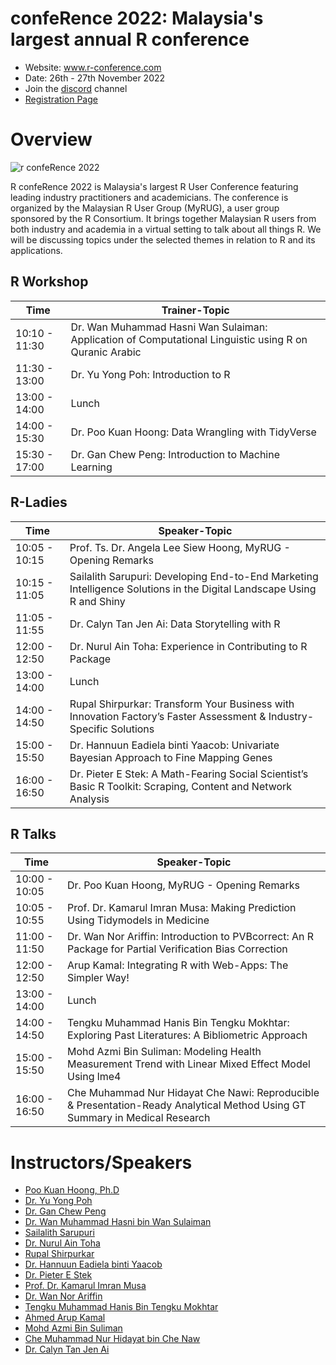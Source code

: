 # confeRence 2022: Malaysia's largest annual R conference

- Website: www.r-conference.com
- Date: 26th - 27th November 2022
- Join the [discord](https://discord.gg/zuxDUVfgXB) channel  
- [Registration Page](https://forms.gle/8qNK7v5bW3Sp9v2o7)

# Overview
![r confeRence 2022](https://blogger.googleusercontent.com/img/b/R29vZ2xl/AVvXsEj7nq911Ui3XOfv_P1uzAJ-tTm3XY1L_ANoqascNgU_U0MAxdvrsj2_5Y4kV_Jx5VnRNaQKCFVlOj6ha8zLgRo_ENEghxsTwOgSZhIjbreq2DX7VXCVGINyh8Bn-XZCYuHUxxfTvGqpZmdyzyfNYcmlPf49lsiGh77AZJBZPjcZpGuXVsQBlbv_U5u5/s320/conference-logo-2022.png)

R confeRence 2022 is Malaysia's largest R User Conference featuring leading industry practitioners and academicians. The conference is organized by the Malaysian R User Group (MyRUG), a user group sponsored by the R Consortium. It brings together Malaysian R users from both industry and academia in a virtual setting to talk about all things R. We will be discussing topics under the selected themes in relation to R and its applications.

## R Workshop

| Time          | Trainer-Topic                                                                                              |   
|---------------|------------------------------------------------------------------------------------------------------------|
| 10:10 - 11:30 | Dr. Wan Muhammad Hasni Wan Sulaiman: Application of Computational Linguistic using R on Quranic Arabic |   
| 11:30 - 13:00 | Dr. Yu Yong Poh: Introduction to R                                                                         |   
| 13:00 - 14:00 | Lunch                                                                                                      |   
| 14:00 - 15:30 | Dr. Poo Kuan Hoong: Data Wrangling with TidyVerse |
| 15:30 - 17:00 | Dr. Gan Chew Peng: Introduction to Machine Learning |

## R-Ladies

| Time          | Speaker-Topic                                                                                              |   
|---------------|------------------------------------------------------------------------------------------------------------|
| 10:05 - 10:15 | Prof. Ts. Dr. Angela Lee Siew Hoong, MyRUG - Opening Remarks |   
| 10:15 - 11:05 | Sailalith Sarupuri: Developing End-to-End Marketing Intelligence Solutions in the Digital Landscape Using R and Shiny |   
| 11:05 - 11:55 | Dr. Calyn Tan Jen Ai: Data Storytelling with R |   
| 12:00 - 12:50 | Dr. Nurul Ain Toha: Experience in Contributing to R Package |
| 13:00 - 14:00 | Lunch |
| 14:00 - 14:50 | Rupal Shirpurkar: Transform Your Business with Innovation Factory’s Faster Assessment & Industry-Specific Solutions |
| 15:00 - 15:50 | Dr. Hannuun Eadiela binti Yaacob: Univariate Bayesian Approach to Fine Mapping Genes |
| 16:00 - 16:50 | Dr. Pieter E Stek: A Math-Fearing Social Scientist’s Basic R Toolkit: Scraping, Content and Network Analysis |

## R Talks

| Time          | Speaker-Topic                                                                                              |   
|---------------|------------------------------------------------------------------------------------------------------------|
| 10:00 - 10:05 | Dr. Poo Kuan Hoong, MyRUG - Opening Remarks |   
| 10:05 - 10:55 | Prof. Dr. Kamarul Imran Musa: Making Prediction Using Tidymodels in Medicine |   
| 11:00 - 11:50 | Dr. Wan Nor Ariffin: Introduction to PVBcorrect: An R Package for Partial Verification Bias Correction |   
| 12:00 - 12:50 | Arup Kamal: Integrating R with Web-Apps: The Simpler Way! |
| 13:00 - 14:00 | Lunch |
| 14:00 - 14:50 | Tengku Muhammad Hanis Bin Tengku Mokhtar: Exploring Past Literatures: A Bibliometric Approach |
| 15:00 - 15:50 | Mohd Azmi Bin Suliman: Modeling Health Measurement Trend with Linear Mixed Effect Model Using lme4 |
| 16:00 - 16:50 | Che Muhammad Nur Hidayat Che Nawi: Reproducible & Presentation-Ready Analytical Method Using GT Summary in Medical Research |

# Instructors/Speakers
- [Poo Kuan Hoong, Ph.D](www.linkedin.com/in/kuanhoong)
- [Dr. Yu Yong Poh](https://www.linkedin.com/in/yong-poh-yu/)
- [Dr. Gan Chew Peng](https://www.linkedin.com/in/chew-peng-gan-03b516a6/)
- [Dr. Wan Muhammad Hasni bin Wan Sulaiman]()
- [Sailalith Sarupuri](https://www.linkedin.com/in/sailalith-sarupuri-ba263723/)
- [Dr. Nurul Ain Toha]()
- [Rupal Shirpurkar](https://www.linkedin.com/in/rupal-shirpurkar-66b03a97/)
- [Dr. Hannuun Eadiela binti Yaacob]()
- [Dr. Pieter E Stek](https://www.linkedin.com/in/pstek/)
- [Prof. Dr. Kamarul Imran Musa](https://www.linkedin.com/in/drkamarul-imran/)
- [Dr. Wan Nor Ariffin](https://www.linkedin.com/in/wan-nor-arifin-8798443b/)
- [Tengku Muhammad Hanis Bin Tengku Mokhtar](https://www.linkedin.com/in/tengku-muhammad-hanis-9a7222144/)
- [Ahmed Arup Kamal](https://www.linkedin.com/in/ahmed-arup-kamal/)
- [Mohd Azmi Bin Suliman]()
- [Che Muhammad Nur Hidayat bin Che Naw]()
- [Dr. Calyn Tan Jen Ai]()


